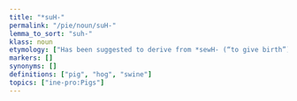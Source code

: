 ```yaml
---
title: "*suH-"
permalink: "/pie/noun/suH-"
lemma_to_sort: "suh-"
klass: noun
etymology: ["Has been suggested to derive from *sewH- (“to give birth”) if the original meaning was “sow”.", "Possibly related to Akkadian 𒊺𒄷𒌑 (še-hu-u₂, “pig”) (Old Babylonian šahû), which may be an Indo-European borrowing, as well as Sumerian 𒋚 (šah), 𒂄 (šaḫ) and 𒍢𒄴 (ze₂-eh)."]
markers: []
synonyms: []
definitions: ["pig", "hog", "swine"]
topics: ["ine-pro:Pigs"]
---
```

